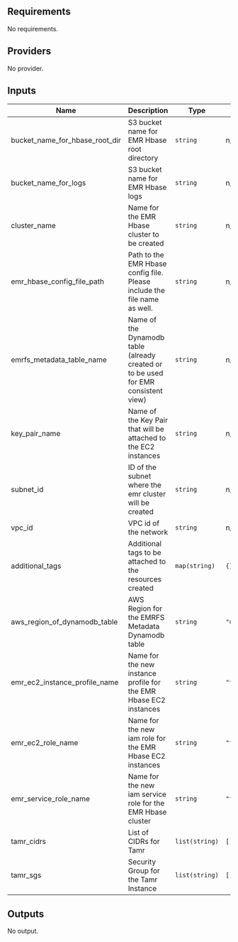 <!-- BEGINNING OF PRE-COMMIT-TERRAFORM DOCS HOOK -->
## Requirements

No requirements.

## Providers

No provider.

## Inputs

| Name | Description | Type | Default | Required |
|------|-------------|------|---------|:--------:|
| bucket\_name\_for\_hbase\_root\_dir | S3 bucket name for EMR Hbase root directory | `string` | n/a | yes |
| bucket\_name\_for\_logs | S3 bucket name for EMR Hbase logs | `string` | n/a | yes |
| cluster\_name | Name for the EMR Hbase cluster to be created | `string` | n/a | yes |
| emr\_hbase\_config\_file\_path | Path to the EMR Hbase config file. Please include the file name as well. | `string` | n/a | yes |
| emrfs\_metadata\_table\_name | Name of the Dynamodb table (already created or to be used for EMR consistent view) | `string` | n/a | yes |
| key\_pair\_name | Name of the Key Pair that will be attached to the EC2 instances | `string` | n/a | yes |
| subnet\_id | ID of the subnet where the emr cluster will be created | `string` | n/a | yes |
| vpc\_id | VPC id of the network | `string` | n/a | yes |
| additional\_tags | Additional tags to be attached to the resources created | `map(string)` | `{}` | no |
| aws\_region\_of\_dynamodb\_table | AWS Region for the EMRFS Metadata Dynamodb table | `string` | `"us-east-1"` | no |
| emr\_ec2\_instance\_profile\_name | Name for the new instance profile for the EMR Hbase EC2 instances | `string` | `"tamr_emr_ec2_instance_profile"` | no |
| emr\_ec2\_role\_name | Name for the new iam role for the EMR Hbase EC2 instances | `string` | `"tamr_emr_ec2_role"` | no |
| emr\_service\_role\_name | Name for the new iam service role for the EMR Hbase cluster | `string` | `"tamr_emr_service_role"` | no |
| tamr\_cidrs | List of CIDRs for Tamr | `list(string)` | `[]` | no |
| tamr\_sgs | Security Group for the Tamr Instance | `list(string)` | `[]` | no |

## Outputs

No output.

<!-- END OF PRE-COMMIT-TERRAFORM DOCS HOOK -->
